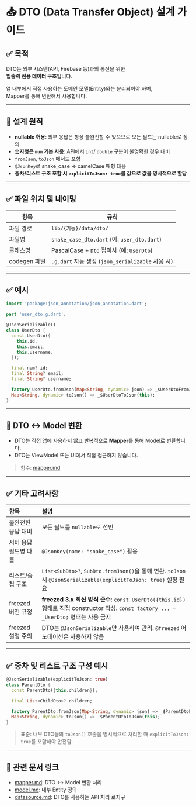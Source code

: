# 📥 DTO (Data Transfer Object) 설계 가이드

## ✅ 목적

DTO는 외부 시스템(API, Firebase 등)과의 통신을 위한  
**입출력 전용 데이터 구조**입니다.

앱 내부에서 직접 사용하는 도메인 모델(Entity)와는 분리되어야 하며,  
Mapper를 통해 변환해서 사용합니다.

---

## 🧱 설계 원칙

- **nullable 허용**: 외부 응답은 항상 불완전할 수 있으므로 모든 필드는 nullable로 정의
- **숫자형은 `num` 기본 사용**: API에서 `int`/ `double` 구분이 불명확한 경우 대비
- `fromJson`, `toJson` 메서드 포함
- `@JsonKey`로 snake_case → camelCase 매형 대응
- **중차/리스트 구조 포함 시 `explicitToJson: true`를 값으로 값을 명시적으로 할당**

---

## ✅ 파일 위치 및 네이밍

| 항목 | 규칙 |
|------|------|
| 파일 경로 | `lib/{기능}/data/dto/` |
| 파일명 | `snake_case_dto.dart` (예: `user_dto.dart`) |
| 클래스명 | PascalCase + `Dto` 접미사 (예: `UserDto`) |
| codegen 파일 | `.g.dart` 자동 생성 (`json_serializable` 사용 시) |

---

## ✅ 예시

```dart
import 'package:json_annotation/json_annotation.dart';

part 'user_dto.g.dart';

@JsonSerializable()
class UserDto {
  const UserDto({
    this.id,
    this.email,
    this.username,
  });

  final num? id;
  final String? email;
  final String? username;

  factory UserDto.fromJson(Map<String, dynamic> json) => _$UserDtoFromJson(json);
  Map<String, dynamic> toJson() => _$UserDtoToJson(this);
}
```

---

## 🔁 DTO ↔ Model 변환

- DTO는 직접 앱에 사용하지 않고 반복적으로 **Mapper**를 통해 Model로 변환합니다.
- DTO는 ViewModel 또는 UI에서 직접 접근하지 않습니다.
> 함수: [mapper.md](mapper.md)

---

## ✅ 기타 고려사항

| 항목 | 설명 |
|:---|:---|
| 불완전한 응답 대비 | 모든 필드를 `nullable`로 선언 |
| 서버 응답 필드명 다름 | `@JsonKey(name: "snake_case")` 활용 |
| 리스트/중첩 구조 | `List<SubDto>?`, `SubDto.fromJson()`을 통해 변환. `toJson` 시 `@JsonSerializable(explicitToJson: true)` 설정 필요 |
| freezed 버전 규정 | **freezed 3.x 최신 방식 준수**: `const UserDto({this.id})` 형태로 직접 constructor 작성. `const factory ... = _UserDto;` 형태는 사용 금지 |
| freezed 설정 주의 | DTO는 `@JsonSerializable`만 사용하여 관리. `@freezed` 어노테이션은 사용하지 않음 |

---

## ✅ 중차 및 리스트 구조 구성 예시

```dart
@JsonSerializable(explicitToJson: true)
class ParentDto {
  const ParentDto({this.children});

  final List<ChildDto>? children;

  factory ParentDto.fromJson(Map<String, dynamic> json) => _$ParentDtoFromJson(json);
  Map<String, dynamic> toJson() => _$ParentDtoToJson(this);
}
```

> 표준: 내부 DTO들의 `toJson()` 호출을 명시적으로 처리할 때 `explicitToJson: true`를 포함해야 안전함.

---

## 🔁 관련 문서 링크

- [mapper.md](mapper.md): DTO ↔ Model 변환 처리
- [model.md](model.md): 내부 Entity 정의
- [datasource.md](datasource.md): DTO를 사용하는 API 처리 로지구

